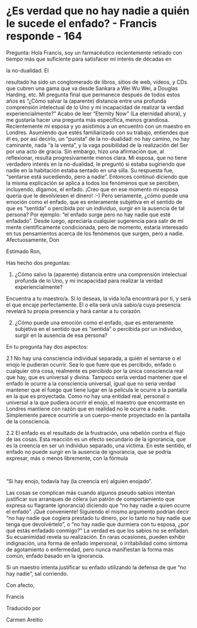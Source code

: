 # ¿Es verdad que no hay nadie a quién le sucede el enfado? - Francis responde - 164

Pregunta: Hola Francis, soy un farmacéutico recientemente retirado con tiempo más que suficiente para satisfacer mi interés de décadas en 

la no-dualidad. El

 resultado ha sido un conglomerado de libros, sitios de web, videos, y CDs que cubren una gama que va desde Sankara a Wei Wu Wei, a Douglas Harding, etc. Mi pregunta final que permanece después de todos estos años es “¿Cómo salvar la (aparente) distancia entre una profunda comprensión intelectual de lo Uno y mi incapacidad de realizar la verdad experiencialmente?” Acabo de leer “Eternity Now” (La eternidad ahora), y me gustaría hacer una pregunta más específica, menos grandiosa. Recientemente mi esposa y yo asistimos a un encuentro con un maestro en Londres. Asumiendo que estés familiarizado con su trabajo, entiendes que él es, por así decirlo, un “purista” de la no-dualidad: no hay camino, no hay caminante, nada “a la venta”, y la vaga posibilidad de la realización del Ser por una acto de gracia. Sin embargo, hizo una afirmación que, al reflexionar, resulta progresivamente menos clara. Mi esposa, que no tiene verdadero interés en la no-dualidad, le preguntó si estaba sugiriendo que nadie en la habitación estaba sentado en una silla. Su respuesta fue, “sentarse está sucediendo, pero a nadie”. Entonces continuó diciendo que la misma explicación se aplica a todos los fenómenos que se perciben, incluyendo, digamos, el enfado. ¡Creo que en ese momento mi esposa quería que le devolviesen el dinero! :-) Pero seriamente, ¿cómo puede una emoción como el enfado, que es enteramente subjetiva en el sentido de que es “sentida” o percibida por un individuo, surgir en la ausencia de tal persona? Por ejemplo: “el enfado surge pero no hay nadie que esté enfadado”. Desde luego, apreciaría cualquier sugerencia para salir de mi mente científicamente condicionada, pero de momento, estaría interesado en tus pensamientos acerca de los fenómenos que surgen, pero a nadie. Afectuosamente, Don

Estimado Ron,

Has hecho dos preguntas:

1. ¿Cómo salvo la (aparente) distancia entre una comprensión intelectual profunda de lo Uno, y mi incapacidad para realizar la verdad experiencialmente?

Encuentra a tu maestro/a. Si lo deseas, la vida lo/la encontrará por ti, y será el que encaje perfectamente. El o ella será un/a sabio/a cuya presencia revelará tu propia presencia y hará cantar a tu corazón.

2. ¿Cómo puede una emoción como el enfado, que es enteramente subjetiva en el sentido que es “sentida” o percibida por un individuo, surgir en la ausencia de esa persona?

En tu pregunta hay dos aspectos:

2.1 No hay una consciencia individual separada, a quién el sentarse o el enojo le pudieran ocurrir. Sea lo que fuere que es percibido, enfado o cualquier otra cosa, realmente es percibido por la única consciencia real que hay, que es universal y divina. Tampoco sería verdad mantener que el enfado le ocurre a la consciencia universal, igual que no sería verdad mantener que el fuego que tiene lugar en la película le ocurre a la pantalla en la que es proyectada. Como no hay una entidad real, personal o universal a la que pudiera ocurrir el enojo, el maestro que encontraste en Londres mantiene con razón que en realidad no le ocurre a nadie. Simplemente parece ocurrirle a un cuerpo-mente proyectado en la pantalla de la consciencia.

2.2 El enfado es el resultado de la frustración, una rebelión contra el flujo de las cosas. Esta reacción es un efecto secundario de la ignorancia, que es la creencia en ser un individuo separado, una víctima. En este sentido, el enfado no puede surgir en la ausencia de ignorancia, que se podría expresar, más o menos libremente, con la fórmula

  

“Si hay enojo, todavía hay (la creencia en) alguien enojado”.

Las cosas se complican más cuando algunos pseudo sabios intentan justificar sus arranques de cólera (un patrón de comportamiento que expresa su flagrante ignorancia) diciendo que “no hay nadie a quien ocurre el enfado”. ¡Qué conveniente! Siguiendo el mismo argumento podrían decir “no hay nadie que cogiera prestado tu dinero, por lo tanto no hay nadie que tenga que devolvértelo”, o “no hay nadie que durmiera con tu esposa, ¿por qué estás enfadado conmigo?” La verdad es que los sabios no se enfadan. Su ecuanimidad revela su realización. En raras ocasiones, pueden exhibir indignación, una forma de enfado impersonal, o irritabilidad como síntoma de agotamiento o enfermedad, pero nunca manifiestan la forma más común, enfado basado en la ignorancia.

Si un maestro intenta justificar su enfado utilizando la defensa de que “no hay nadie”, sal corriendo.

Con afecto, 

Francis

Traducido por 

Carmen Areitio

